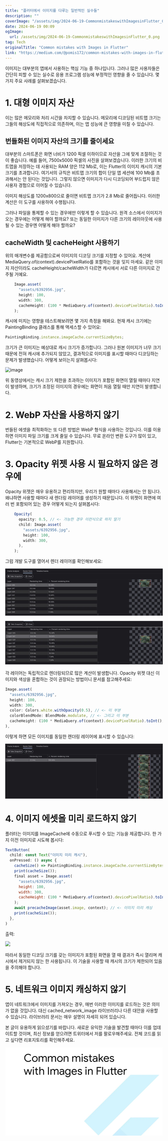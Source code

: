 ```yaml
---
title: "플러터에서 이미지를 다루는 일반적인 실수들"
description: ""
coverImage: "/assets/img/2024-06-19-CommonmistakeswithImagesinFlutter_0.png"
date: 2024-06-19 00:09
ogImage:
  url: /assets/img/2024-06-19-CommonmistakeswithImagesinFlutter_0.png
tag: Tech
originalTitle: "Common mistakes with Images in Flutter"
link: "https://medium.com/@pomis172/common-mistakes-with-images-in-flutter-aba46288e20d"
---
```


이미지는 대부분의 앱에서 사용하는 핵심 기능 중 하나입니다. 그러나 많은 사용자들은 간단히 피할 수 있는 실수로 응용 프로그램 성능에 부정적인 영향을 줄 수 있습니다. 몇 가지 주요 사례를 살펴보겠습니다.

# 1. 대형 이미지 자산

이는 많은 메모리와 처리 시간을 차지할 수 있습니다. 메모리에 디코딩된 비트맵 크기는 그들의 해상도에 직접적으로 의존하며, 이는 앱 성능에 큰 영향을 미칠 수 있습니다.

## 번들화된 이미지 자산의 크기를 줄이세요

<div class="content-ad"></div>

대부분의 스마트폰은 화면 너비가 1200 픽셀 이하이므로 자산을 그에 맞게 조절하는 것이 좋습니다. 예를 들어, 7500x5000 픽셀의 사진을 살펴보겠습니다. 이러한 크기의 비트맵을 저장하는 데 사용되는 RAM 양은 112 Mb로, 이는 Flutter의 이미지 캐시의 기본 크기를 초과합니다. 여기서의 규칙은 비트맵 크기의 합이 단일 앱 세션에 100 Mb를 초과해서는 안 된다는 것입니다. 그렇지 않으면 이미지가 다시 디코딩되어 부드럽지 않은 사용자 경험으로 이어질 수 있습니다.

이미지 해상도를 1200x800으로 줄이면 비트맵 크기가 2.8 Mb로 줄어듭니다. 이러한 계산은 이 도구를 사용하여 수행됩니다.

그러나 파일을 통제할 수 있는 경우에만 이렇게 할 수 있습니다. 원격 소스에서 이미지가 오는 경우에는 어떻게 해야 할까요? 또는 동일한 이미지가 다른 크기의 레이아웃에 사용될 수 있는 경우엔 어떻게 해야 할까요?

## cacheWidth 및 cacheHeight 사용하기

<div class="content-ad"></div>

위의 매개변수를 제공함으로써 이미지의 디코딩 크기를 지정할 수 있어요. 계산에 MediaQuery.of(context).devicePixelRatio를 포함하는 것을 잊지 마세요. 같은 이미지 자산이라도 cacheHeight/cacheWidth가 다르면 캐시에서 서로 다른 이미지로 간주될 거예요.

```js
    Image.asset(
      "assets/6392956.jpg",
      height: 100,
      width: 300,
      cacheHeight: (100 * MediaQuery.of(context).devicePixelRatio).toInt(),
    );
```

캐시에 미치는 영향을 테스트해보려면 몇 가지 측정을 해봐요. 현재 캐시 크기에는 PaintingBinding 클래스를 통해 액세스할 수 있어요:

```js
PaintingBinding.instance.imageCache.currentSizeBytes;
```

<div class="content-ad"></div>

크기가 큰 이미지는 예상대로 캐시 크기가 증가합니다. 그러나 원본 이미지가 너무 크기 때문에 전혀 캐시에 추가되지 않았고, 결과적으로 이미지를 표시할 때마다 디코딩하는 문제가 발생했습니다. 어떻게 보이는지 살펴봅시다:

![image](https://miro.medium.com/v2/resize:fit:576/1*HXRzZzdr7z5qeMwa4IFV6g.gif)

위 동영상에서는 캐시 크기 제한을 초과하는 이미지가 포함된 화면이 열릴 때마다 지연이 발생하며, 크기가 조정된 이미지의 경우에는 화면이 처음 열릴 때만 지연이 발생합니다.

# 2. WebP 자산을 사용하지 않기

<div class="content-ad"></div>

번들된 에셋을 최적화하는 또 다른 방법은 WebP 형식을 사용하는 것입니다. 이를 이용하면 이미지 파일 크기를 크게 줄일 수 있습니다. 무료 온라인 변환 도구가 많이 있고, Flutter는 기본적으로 WebP를 지원합니다.

# 3. Opacity 위젯 사용 시 필요하지 않은 경우에

Opacity 위젯은 매우 유용하고 편리하지만, 우리가 원할 때마다 사용해서는 안 됩니다. 왜냐하면 사용할 때마다 새 렌더링 레이어를 생성하기 때문입니다. 이 위젯이 화면에 여러 번 포함되어 있는 경우 어떻게 되는지 살펴봅시다:

```js
    Opacity(
      opacity: 0.5, // <- 가능한 경우 이런식으로 하지 말기
      child: Image.asset(
        "assets/6392956.jpg",
        height: 100,
        width: 300,
      ),
    );
```

<div class="content-ad"></div>

그럼 개발 도구를 열어서 렌더 레이어를 확인해보세요:

![image0](/assets/img/2024-06-19-CommonmistakeswithImagesinFlutter_0.png)

![image1](/assets/img/2024-06-19-CommonmistakeswithImagesinFlutter_1.png)

각 레이어는 독립적으로 렌더링되므로 많은 계산이 발생합니다. Opacity 위젯 대신 이미지와 색상을 혼합하는 것이 권장되는 방법이니 문서를 참고해주세요:

<div class="content-ad"></div>

```js
Image.asset(
  "assets/6392956.jpg",
  height: 100,
  width: 300,
  color: Colors.white.withOpacity(0.5), // <- 이 부분
  colorBlendMode: BlendMode.modulate, // <- 그리고 이 부분
  cacheHeight: (100 * MediaQuery.of(context).devicePixelRatio).toInt(),
),
```

이렇게 하면 모든 이미지를 동일한 렌더링 레이어에 표시할 수 있습니다:

![Image](/assets/img/2024-06-19-CommonmistakeswithImagesinFlutter_2.png)

# 4. 이미지 에셋을 미리 로드하지 않기

<div class="content-ad"></div>

플러터는 이미지를 ImageCache에 수동으로 푸시할 수 있는 기능을 제공합니다. 한 가지 이전 이미지로 시도해 봅시다:

```js
TextButton(
  child: const Text("이미지 미리 캐시"),
  onPressed: () async {
    cacheSize() => PaintingBinding.instance.imageCache.currentSizeBytes.toString();
    print(cacheSize());
    final asset = Image.asset(
      "assets/6392956.jpg",
      height: 100,
      width: 300,
      cacheHeight: (100 * MediaQuery.of(context).devicePixelRatio).toInt(),
    );
    await precacheImage(asset.image, context); // <- 이미지 미리 캐싱
    print(cacheSize());
  },
)
```

출력:

<img src="/assets/img/2024-06-19-플러터에서이미지와관련된일반적인실수_3.png" />

<div class="content-ad"></div>

따라서 동일한 디코딩 크기를 갖는 이미지가 포함된 화면을 열 때 결과가 즉시 열리며 캐시에서 제거되지 않는 한 사용됩니다. 이 기술을 사용할 때 캐시의 크기가 제한되어 있음을 주의해야 합니다.

# 5. 네트워크 이미지 캐싱하지 않기

앱이 네트워크에서 이미지를 가져오는 경우, 매번 이러한 이미지를 로드하는 것은 의미가 없을 것입니다. 대신 cached_network_image 라이브러리나 다른 대안을 사용할 수 있습니다. 라이브러리 문서는 매우 설명이 자세히 되어 있습니다.

본 글이 유용하게 읽으셨기를 바랍니다. 새로운 유익한 기술을 발견할 때마다 이를 업데이트할 것이며, 최신 정보를 얻으려면 트위터에서 저를 팔로우해주세요. 전체 코드를 읽고 싶다면 리포지토리를 확인해주세요.

<div class="content-ad"></div>

![2024-06-19-CommonmistakeswithImagesinFlutter_4.png](/assets/img/2024-06-19-CommonmistakeswithImagesinFlutter_4.png)
